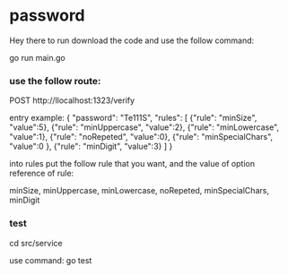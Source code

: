 # password


Hey there to run download the code and use the follow command:

go run main.go

### use the follow route:

POST http://llocalhost:1323/verify

entry example:
{
    "password": "Te111S",
    "rules": [
        {"rule": "minSize", "value":5},
        {"rule": "minUppercase", "value":2},
        {"rule": "minLowercase", "value":1},
        {"rule": "noRepeted", "value":0},
        {"rule": "minSpecialChars", "value":0 },
        {"rule": "minDigit", "value":3}
    ]
}

into rules put the follow rule that you want, and the value of option reference
of rule:

minSize,
minUppercase,
minLowercase,
noRepeted,
minSpecialChars,
minDigit

### test

cd src/service 

use command: go test
